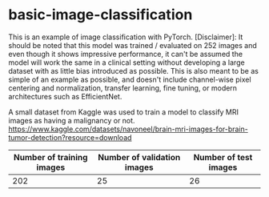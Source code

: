 # basic-image-classification

This is an example of image classification with PyTorch. 
[Disclaimer]: It should be noted that this model was trained / evaluated on 252 images and even though it shows impressive performance, it can't be assumed the model will work the same in a clinical setting without developing a large dataset with as little bias introduced as possible. This is also meant to be as simple of an example as possible, and doesn't include channel-wise pixel centering and normalization, transfer learning, fine tuning, or modern architectures such as EfficientNet.

A small dataset from Kaggle was used to train a model to classify MRI images as having a malignancy or not. 
https://www.kaggle.com/datasets/navoneel/brain-mri-images-for-brain-tumor-detection?resource=download

| Number of training images  | Number of validation images | Number of test images |
| -------------------------- | --------------------------- | --------------------- |
| 202                        | 25                          | 26                    |
